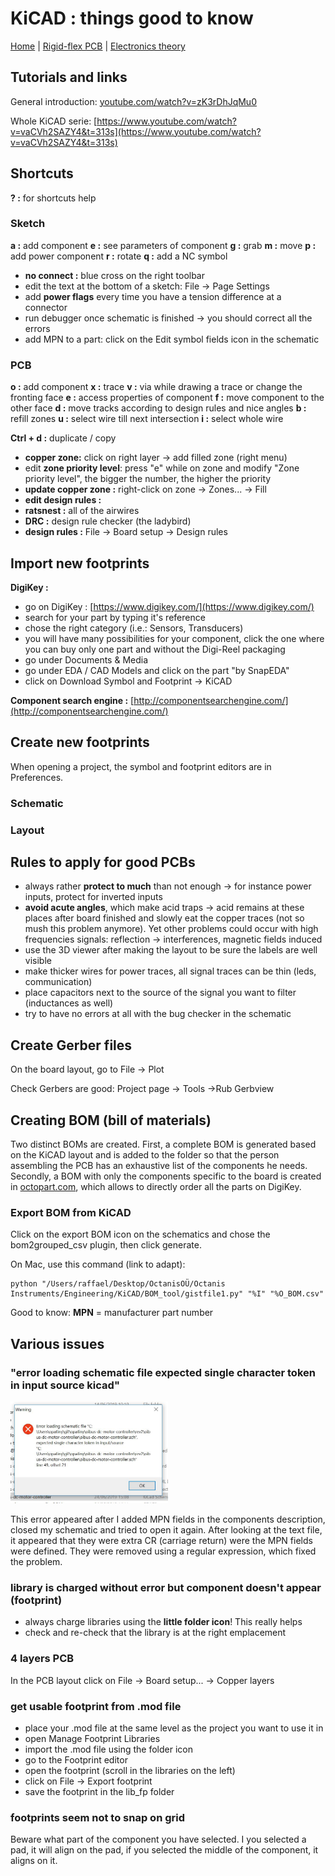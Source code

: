# KiCAD : things good to know

[Home](../../../README.md) | [Rigid-flex PCB](./rigid-flex.md) | [Electronics theory](../theory/theory.md)


## Tutorials and links
General introduction:
[youtube.com/watch?v=zK3rDhJqMu0](youtube.com/watch?v=zK3rDhJqMu0)

Whole KiCAD serie:
[https://www.youtube.com/watch?v=vaCVh2SAZY4&t=313s](https://www.youtube.com/watch?v=vaCVh2SAZY4&t=313s)


## Shortcuts

__? :__ for shortcuts help

### Sketch

__a :__ add component
__e :__ see parameters of component
__g :__ grab 
__m :__ move
__p :__ add power component
__r :__ rotate
__q :__ add a NC symbol


- __no connect :__ blue cross on the right toolbar
- edit the text at the bottom of a sketch: File -> Page Settings
- add __power flags__ every time you have a tension difference at a connector
- run debugger once schematic is finished -> you should correct all the errors
- add MPN to a part: click on the Edit symbol fields icon in the schematic

### PCB

__o :__ add component
__x :__ trace
__v :__ via while drawing a trace or change the fronting face
__e :__ access properties of component
__f :__ move component to the other face
__d :__ move tracks according to design rules and nice angles
__b :__ refill zones
__u :__ select wire till next intersection
__i :__ select whole wire


__Ctrl + d :__ duplicate / copy

- __copper zone:__ click on right layer -> add filled zone (right menu)
- edit __zone priority level__: press "e" while on zone and modify "Zone priority level", the bigger the number, the higher the priority
- __update copper zone :__ right-click on zone -> Zones... -> Fill
- __edit design rules :__ 
- __ratsnest :__ all of the airwires
- __DRC :__ design rule checker (the ladybird)
- __design rules :__ File -> Board setup -> Design rules

## Import new footprints
__DigiKey :__
- go on DigiKey : [https://www.digikey.com/](https://www.digikey.com/)
- search for your part by typing it's reference
- chose the right category (i.e.: Sensors, Transducers)
- you will have many possibilities for your component, click the one where you can buy only one part and without the Digi-Reel packaging
- go under Documents & Media
- go under EDA / CAD Models and click on the part "by SnapEDA"
- click on Download Symbol and Footprint -> KiCAD

__Component search engine :__
[http://componentsearchengine.com/](http://componentsearchengine.com/)


## Create new footprints

When opening a project, the symbol and footprint editors are in Preferences.

### Schematic

### Layout

## Rules to apply for good PCBs

- always rather __protect to much__ than not enough -> for instance power inputs, protect for inverted inputs
- __avoid acute angles__, which make acid traps -> acid remains at these places after board finished and slowly eat the copper traces (not so mush this problem anymore). Yet other problems could occur with high frequencies signals: reflection -> interferences, magnetic fields induced
- use the 3D viewer after making the layout to be sure the labels are well visible
- make thicker wires for power traces, all signal traces can be thin (leds, communication)
- place capacitors next to the source of the signal you want to filter (inductances as well)
- try to have no errors at all with the bug checker in the schematic


## Create Gerber files

On the board layout, go to File -> Plot

Check Gerbers are good: Project page -> Tools ->Rub Gerbview


## Creating BOM (bill of materials)

Two distinct BOMs are created. First, a complete BOM is generated based on the KiCAD layout and is added to the folder so that the person assembling the PCB has an exhaustive list of the components he needs. Secondly, a BOM with only the components specific to the board is created in [octopart.com](octopart.com), which allows to directly order all the parts on DigiKey.

### Export BOM from KiCAD

Click on the export BOM icon on the schematics and chose the bom2grouped_csv plugin, then click generate.

On Mac, use this command (link to adapt):
```
python "/Users/raffael/Desktop/OctanisOÜ/Octanis Instruments/Engineering/KiCAD/BOM_tool/gistfile1.py" "%I" "%O_BOM.csv"
```

Good to know: __MPN__ = manufacturer part number

## Various issues

### "error loading schematic file expected single character token in input source kicad"

<img src="./schematic-error.jpg" alt="schematic error message" width="50%" class="center">

This error appeared after I added MPN fields in the components description, closed my schematic and tried to open it again. After looking at the text file, it appeared that they were extra CR (carriage return) were the MPN fields were defined. They were removed using a regular expression, which fixed the problem.

### library is charged without error but component doesn't appear (footprint)

- always charge libraries using the __little folder icon__! This really helps
- check and re-check that the library is at the right emplacement

### 4 layers PCB

In the PCB layout click on File -> Board setup... -> Copper layers

### get usable footprint from .mod file

- place your .mod file at the same level as the project you want to use it in
- open Manage Footprint Libraries
- import the .mod file using the folder icon
- go to the Footprint editor
- open the footprint (scroll in the libraries on the left)
- click on File -> Export footprint
- save the footprint in the lib_fp folder

### footprints seem not to snap on grid

Beware what part of the component you have selected. I you selected a pad, it will align on the pad, if you selected the middle of the component, it aligns on it.
